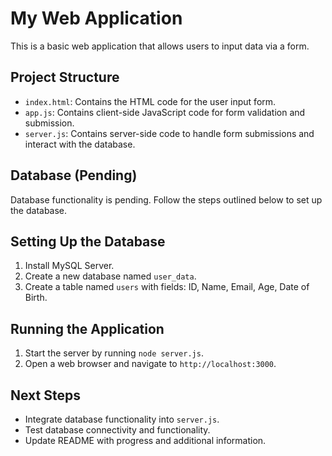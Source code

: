 # My Web Application

This is a basic web application that allows users to input data via a form.

## Project Structure

- `index.html`: Contains the HTML code for the user input form.
- `app.js`: Contains client-side JavaScript code for form validation and submission.
- `server.js`: Contains server-side code to handle form submissions and interact with the database.

## Database (Pending)

Database functionality is pending. Follow the steps outlined below to set up the database.

## Setting Up the Database

1. Install MySQL Server.
2. Create a new database named `user_data`.
3. Create a table named `users` with fields: ID, Name, Email, Age, Date of Birth.

## Running the Application

1. Start the server by running `node server.js`.
2. Open a web browser and navigate to `http://localhost:3000`.

## Next Steps

- Integrate database functionality into `server.js`.
- Test database connectivity and functionality.
- Update README with progress and additional information.

